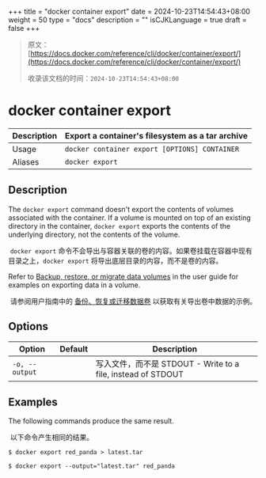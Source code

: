 +++
title = "docker container export"
date = 2024-10-23T14:54:43+08:00
weight = 50
type = "docs"
description = ""
isCJKLanguage = true
draft = false
+++

> 原文：[https://docs.docker.com/reference/cli/docker/container/export/](https://docs.docker.com/reference/cli/docker/container/export/)
>
> 收录该文档的时间：`2024-10-23T14:54:43+08:00`

# docker container export

| Description | Export a container's filesystem as a tar archive |
| :---------- | ------------------------------------------------ |
| Usage       | `docker container export [OPTIONS] CONTAINER`    |
| Aliases     | `docker export`                                  |

## Description

The `docker export` command doesn't export the contents of volumes associated with the container. If a volume is mounted on top of an existing directory in the container, `docker export` exports the contents of the underlying directory, not the contents of the volume.

​	`docker export` 命令不会导出与容器关联的卷的内容。如果卷挂载在容器中现有目录之上，`docker export` 将导出底层目录的内容，而不是卷的内容。

Refer to [Backup, restore, or migrate data volumes](https://docs.docker.com/engine/storage/volumes/#back-up-restore-or-migrate-data-volumes) in the user guide for examples on exporting data in a volume.

​	请参阅用户指南中的 [备份、恢复或迁移数据卷](https://docs.docker.com/engine/storage/volumes/#back-up-restore-or-migrate-data-volumes) 以获取有关导出卷中数据的示例。

## Options

| Option         | Default | Description                                                  |
| -------------- | ------- | ------------------------------------------------------------ |
| `-o, --output` |         | 写入文件，而不是 STDOUT - Write to a file, instead of STDOUT |

## Examples

The following commands produce the same result.

​	以下命令产生相同的结果。



```console
$ docker export red_panda > latest.tar
```



```console
$ docker export --output="latest.tar" red_panda
```
